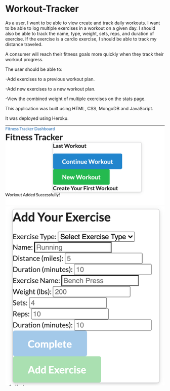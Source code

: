 # Workout-Tracker

As a user, I want to be able to view create and track daily workouts. I want to be able to log multiple exercises in a workout on a given day. I should also be able to track the name, type, weight, sets, reps, and duration of exercise. If the exercise is a cardio exercise, I should be able to track my distance traveled.

A consumer will reach their fitness goals more quickly when they track their workout progress.

The user should be able to:

  -Add exercises to a previous workout plan.

  -Add new exercises to a new workout plan.

  -View the combined weight of multiple exercises on the stats page.

This application was built using HTML, CSS, MongoDB and JavaScript. 

It was deployed using Heroku. 

<img src="SS1.png">
<img src="SS2.png">
